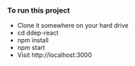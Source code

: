### To run this project ###

* Clone it somewhere on your hard drive
* cd ddep-react
* npm install
* npm start
* Visit http://localhost:3000
